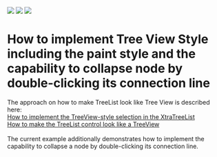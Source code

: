 <!-- default badges list -->
![](https://img.shields.io/endpoint?url=https://codecentral.devexpress.com/api/v1/VersionRange/128637880/18.1.3%2B)
[![](https://img.shields.io/badge/Open_in_DevExpress_Support_Center-FF7200?style=flat-square&logo=DevExpress&logoColor=white)](https://supportcenter.devexpress.com/ticket/details/T141633)
[![](https://img.shields.io/badge/📖_How_to_use_DevExpress_Examples-e9f6fc?style=flat-square)](https://docs.devexpress.com/GeneralInformation/403183)
<!-- default badges end -->
# How to implement Tree View Style including the paint style and the capability to collapse node by double-clicking its connection line


<p>The approach on how to make TreeList look like Tree View is described here:<br /><a href="https://www.devexpress.com/Support/Center/p/A1425">How to implement the TreeView-style selection in the XtraTreeList</a> <br /><a href="https://www.devexpress.com/Support/Center/p/E1153">How to make the TreeList control look like a TreeView</a> <br /><br />The current example additionally demonstrates how to implement the capability to collapse a node by double-clicking its connection line.<br /><br /><br /></p>
<p> </p>

<br/>


